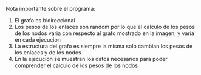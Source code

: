 Nota importante sobre el programa:
1. El grafo es bidireccional
2. Los pesos de los enlaces son random por lo que el calculo de los pesos de los nodos varia con respecto al grafo mostrado en la imagen, y varia en cada ejecucion
3. La estructura del grafo es siempre la misma solo cambian los pesos de los enlaces y de los nodos
4. En la ejecucion se muestran los datos necesarios para poder comprender el calculo de los pesos de los nodos
